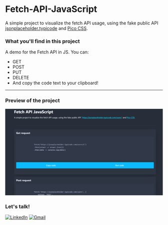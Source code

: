 # Fetch-API-JavaScript

A simple project to visualize the fetch API usage, using the fake public API [jsonplaceholder.typicode](https://jsonplaceholder.typicode.com/users) and [Pico CSS](https://picocss.com/docs/link).

### What you'll find in this project

A demo for the Fetch API in JS. You can:
- GET
- POST
- PUT
- DELETE
- And copy the code text to your clipboard!

___

### Preview of the project

![alt-text](https://github.com/desiremcarm/Fetch-API-JavaScript-/blob/main/rsc/fetch2.gif)

### Let's talk!

[![LinkedIn](https://img.shields.io/badge/LinkedIn-0077B5?style=for-the-badge&logo=linkedin&logoColor=white)](https://www.linkedin.com/in/desire-m-carmona/)
[![Gmail](https://img.shields.io/badge/Gmail-D14836?style=for-the-badge&logo=gmail&logoColor=white)](mailto:work@desiremcarmona.com)
